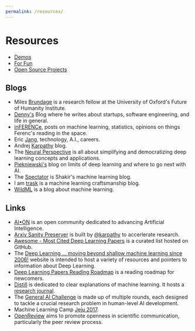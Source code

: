 ```yaml
---
permalink: /resources/
---
```

# Resources

* [Demos](http://realai.org/resources/demos/)
* [For Fun](http://realai.org/resources/for-fun/)
* [Open Source Projects](http://realai.org/resources/open-source-projects/)

## Blogs

* Miles [Brundage](http://www.milesbrundage.com/blog-posts) is a research fellow at the University of Oxford's Future of Humanity Institute.
* [Denny's](http://blog.dennybritz.com/) Blog where he writes about startups, software engineering, and life in general.
* [inFERENCe](http://www.inference.vc/), posts on machine learning, statistics, opinions on things Ferenc's reading in the space.
* Eric [Jang](http://blog.evjang.com/), technology, A.I., careers.
* Andrej [Karpathy](http://karpathy.github.io/) blog.
* The [Neural Perspective](https://theneuralperspective.com/) is all about simplifying and democratizing deep learning concepts and applications.
* [Piekniewski's](http://blog.piekniewski.info/) blog on limits of deep learning and where to go next with AI.
* The [Spectator](http://blog.shakirm.com/) is Shakir's machine learning blog.
* I am [trask](https://iamtrask.github.io/) is a machine learning craftsmanship blog.
* [WildML](http://www.wildml.com/) is a blog about machine learning.

## Links

* [AI•ON](http://ai-on.org/) is an open community dedicated to advancing Artificial Intelligence.
* [Arxiv Sanity Preserver](http://www.arxiv-sanity.com/) is built by [@karpathy](https://twitter.com/karpathy) to accerlerate research.
* [Awesome - Most Cited Deep Learning Papers](https://github.com/terryum/awesome-deep-learning-papers) is a curated list hosted on GitHub.
* The [Deep Learning … moving beyond shallow machine learning since 2006!](http://deeplearning.net/) website is intended to host a variety of resources and pointers to information about Deep Learning.
* [Deep Learning Papers Reading Roadmap](https://github.com/songrotek/Deep-Learning-Papers-Reading-Roadmap) is a reading roadmap for newcomers.
* [Distill](http://distill.pub/) is dedicated to clear explanations of machine learning. It hosts a [research journal](http://distill.pub/journal/).
* The [General AI Challenge](https://www.general-ai-challenge.org/) is made up of multiple rounds, each designed to tackle a crucial research problem in human-level AI development.
* Machine Learning Camp [Jeju 2017](https://github.com/TensorFlowKR/MLJejuCamp).
* [OpenReview](https://openreview.net/) aims to promote openness in scientific communication, particularly the peer review process.
